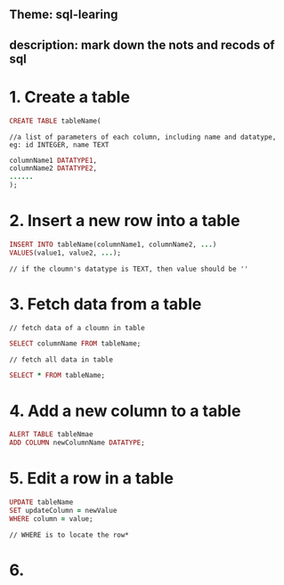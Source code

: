 ## Theme: sql-learing
## description: mark down the nots and recods of sql

# 1. Create a table
```ruby
CREATE TABLE tableName(
```
    //a list of parameters of each column, including name and datatype, eg: id INTEGER, name TEXT
```ruby
columnName1 DATATYPE1,
columnName2 DATATYPE2,
......
);

```
# 2. Insert a new row into a table
```ruby
INSERT INTO tableName(columnName1, columnName2, ...)
VALUES(value1, value2, ...);
```
    // if the cloumn's datatype is TEXT, then value should be ''
# 3. Fetch data from a table
    // fetch data of a cloumn in table
```ruby
SELECT columnName FROM tableName; 
```
    // fetch all data in table
```ruby
SELECT * FROM tableName;
```
# 4. Add a new column to a table
```ruby
ALERT TABLE tableNmae
ADD COLUMN newColumnName DATATYPE;
```
# 5. Edit a row in a table
```ruby
UPDATE tableName
SET updateColumn = newValue
WHERE column = value;
```
    // WHERE is to locate the row*
# 6. 
